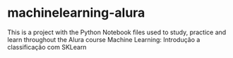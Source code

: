 # machinelearning-alura

This is a project with the Python Notebook files used to study, practice and learn throughout the Alura course Machine Learning: Introdução a classificação com SKLearn
